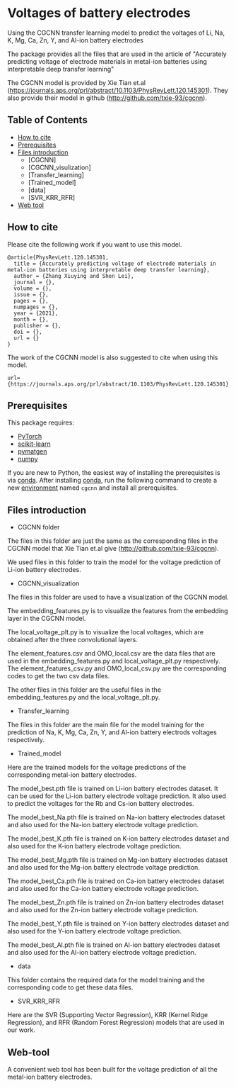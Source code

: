 # Voltages of battery electrodes
Using the CGCNN transfer learning model to predict the voltages of Li, Na, K, Mg, Ca, Zn, Y, and Al-ion battery electrodes

The package provides all the files that are used in the article of "Accurately predicting voltage of electrode materials in metal-ion batteries using interpretable
 deep transfer learning"
 
 The CGCNN model is provided by Xie Tian et.al (https://journals.aps.org/prl/abstract/10.1103/PhysRevLett.120.145301). They also provide their model in github (http://github.com/txie-93/cgcnn).
 
## Table of Contents

- [How to cite](#how-to-cite)
- [Prerequisites](#prerequisites)
- [Files introduction](#Files-introduction)
  - [CGCNN]
  - [CGCNN_visulization]
  - [Transfer_learning]
  - [Trained_model]
  - [data]
  - [SVR_KRR_RFR]
- [Web tool](#web-tool)


## How to cite

Please cite the following work if you want to use this model.

```
@article{PhysRevLett.120.145301,
  title = {Accurately predicting voltage of electrode materials in metal-ion batteries using interpretable deep transfer learning},
  author = {Zhang Xiuying and Shen Lei},
  journal = {},
  volume = {},
  issue = {},
  pages = {},
  numpages = {},
  year = {2021},
  month = {},
  publisher = {},
  doi = {},
  url = {}
}
```
The work of the CGCNN model is also suggested to cite when using this model.

```
url={https://journals.aps.org/prl/abstract/10.1103/PhysRevLett.120.145301}
```

##  Prerequisites

This package requires:

- [PyTorch](http://pytorch.org)
- [scikit-learn](http://scikit-learn.org/stable/)
- [pymatgen](http://pymatgen.org)
- [numpy](http://numpy.org/)

If you are new to Python, the easiest way of installing the prerequisites is via [conda](https://conda.io/docs/index.html). After installing [conda](http://conda.pydata.org/), run the following command to create a new [environment](https://conda.io/docs/user-guide/tasks/manage-environments.html) named `cgcnn` and install all prerequisites.

## Files introduction
- CGCNN folder

The files in this folder are just the same as the corresponding files in the CGCNN model that Xie Tian et.al give (http://github.com/txie-93/cgcnn).

We used files in this folder to train the model for the voltage prediction of Li-ion battery electrodes.

- CGCNN_visualization

The files in this folder are used to have a visualization of the CGCNN model. 

The embedding_features.py is to visualize the features from the embedding layer in the CGCNN model.

The local_voltage_plt.py is to visualize the local voltages, which are obtained after the three convolutional layers.

The element_features.csv and OMO_local.csv are the data files that are used in the embedding_features.py and local_voltage_plt.py respectively. 
The element_features_csv.py and OMO_local_csv.py are the corresponding codes to get the two csv data files. 

The other files in this folder are the useful files in the embedding_features.py and the local_voltage_plt.py. 
- Transfer_learning

The files in this folder are the main file for the model training for the prediction of Na, K, Mg, Ca, Zn, Y, and Al-ion battery electrods voltages respectively.
- Trained_model

Here are the trained models for the voltage predictions of the corresponding metal-ion battery electrodes.

The model_best.pth file is trained on Li-ion battery electrodes dataset. It can be used for the Li-ion battery electrode voltage prediction. 
It also used to predict the voltages for the Rb and Cs-ion battery electrodes.

The model_best_Na.pth file is trained on Na-ion battery electrodes dataset and also used for the Na-ion battery electrode voltage prediction.

The model_best_K.pth file is trained on K-ion battery electrodes dataset and also used for the K-ion battery electrode voltage prediction.

The model_best_Mg.pth file is trained on Mg-ion battery electrodes dataset and also used for the Mg-ion battery electrode voltage prediction.

The model_best_Ca.pth file is trained on Ca-ion battery electrodes dataset and also used for the Ca-ion battery electrode voltage prediction.

The model_best_Zn.pth file is trained on Zn-ion battery electrodes dataset and also used for the Zn-ion battery electrode voltage prediction.

The model_best_Y.pth file is trained on Y-ion battery electrodes dataset and also used for the Y-ion battery electrode voltage prediction.

The model_best_Al.pth file is trained on Al-ion battery electrodes dataset and also used for the Al-ion battery electrode voltage prediction.

- data

This folder contains the required data for the model training and the corresponding code to get these data files.
- SVR_KRR_RFR

Here are the SVR (Supporting Vector Regression), KRR (Kernel Ridge Regression), and RFR (Random Forest Regression) models that are used in our work. 

## Web-tool
A convenient web tool has been built for the voltage prediction of all the metal-ion battery electrodes.



